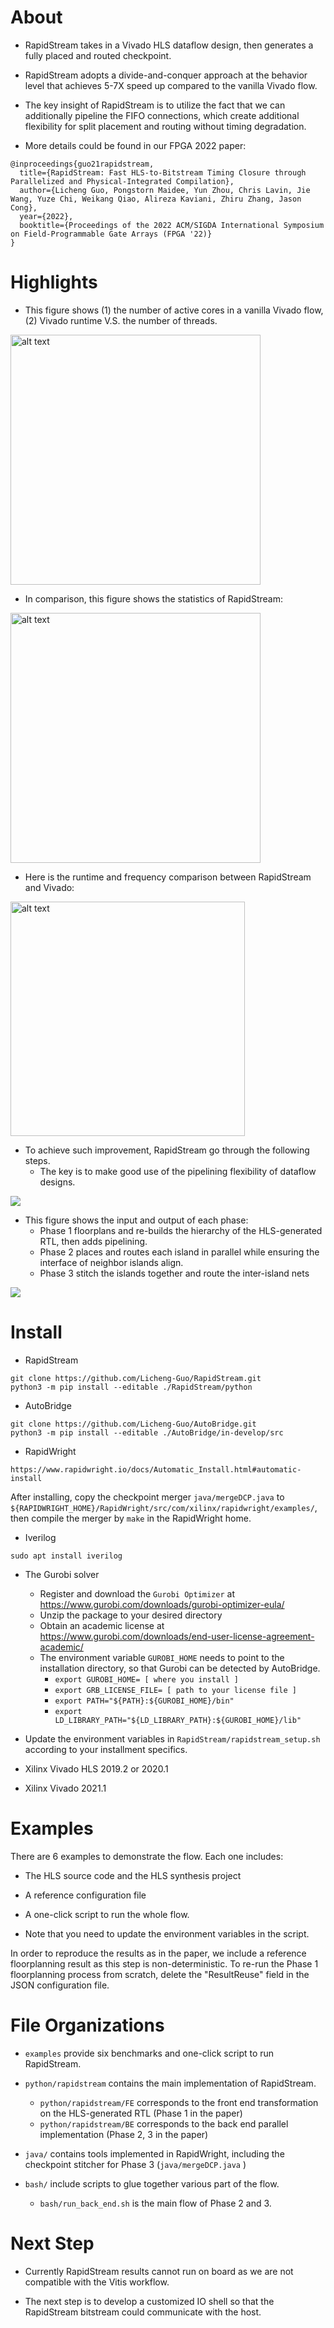 
# About

- RapidStream takes in a Vivado HLS dataflow design, then generates a fully placed and routed checkpoint.

- RapidStream adopts a divide-and-conquer approach at the behavior level that achieves 5-7X speed up compared to the vanilla Vivado flow.

- The key insight of RapidStream is to utilize the fact that we can additionally pipeline the FIFO connections, which create additional flexibility for split placement and routing without timing degradation.

- More details could be found in our FPGA 2022 paper:

```
@inproceedings{guo21rapidstream,
  title={RapidStream: Fast HLS-to-Bitstream Timing Closure through Parallelized and Physical-Integrated Compilation},
  author={Licheng Guo, Pongstorn Maidee, Yun Zhou, Chris Lavin, Jie Wang, Yuze Chi, Weikang Qiao, Alireza Kaviani, Zhiru Zhang, Jason Cong},
  year={2022},
  booktitle={Proceedings of the 2022 ACM/SIGDA International Symposium on Field-Programmable Gate Arrays (FPGA '22)}
}
```

# Highlights

- This figure shows (1) the number of active cores in a vanilla Vivado flow, (2) Vivado runtime V.S. the number of threads.
<img src=https://user-images.githubusercontent.com/32432619/143661683-f79d0c68-f47e-44d1-a9c1-ac4b6ad960a1.png alt="alt text" width=400>

- In comparison, this figure shows the statistics of RapidStream:
<img src=https://user-images.githubusercontent.com/32432619/143661676-f44333c2-d3ae-4bdb-9309-b46dae88f370.png alt="alt text" width=400>

- Here is the runtime and frequency comparison between RapidStream and Vivado:
<img src=https://user-images.githubusercontent.com/32432619/143661688-4ec558cd-d812-4616-bb01-4034220ba517.png alt="alt text" width=375>

- To achieve such improvement, RapidStream go through the following steps. 
    - The key is to make good use of the pipelining flexibility of dataflow designs.

![][image-steps]

- This figure shows the input and output of each phase:
    - Phase 1 floorplans and re-builds the hierarchy of the HLS-generated RTL, then adds pipelining.
    - Phase 2 places and routes each island in parallel while ensuring the interface of neighbor islands align.
    - Phase 3 stitch the islands together and route the inter-island nets

![][image-three-phase]


# Install

- RapidStream

```
git clone https://github.com/Licheng-Guo/RapidStream.git
python3 -m pip install --editable ./RapidStream/python
```

- AutoBridge
```
git clone https://github.com/Licheng-Guo/AutoBridge.git
python3 -m pip install --editable ./AutoBridge/in-develop/src
```

- RapidWright
```
https://www.rapidwright.io/docs/Automatic_Install.html#automatic-install
```
After installing, copy the checkpoint merger `java/mergeDCP.java` to `${RAPIDWRIGHT_HOME}/RapidWright/src/com/xilinx/rapidwright/examples/`, then compile the merger by `make` in the RapidWright home.

- Iverilog
```
sudo apt install iverilog
```

- The Gurobi solver

  - Register and download the `Gurobi Optimizer` at https://www.gurobi.com/downloads/gurobi-optimizer-eula/
  - Unzip the package to your desired directory
  - Obtain an academic license at https://www.gurobi.com/downloads/end-user-license-agreement-academic/
  - The environment variable `GUROBI_HOME` needs to point to the installation directory, so that Gurobi can be detected by AutoBridge.
    - `export GUROBI_HOME= [ where you install ]`
    - `export GRB_LICENSE_FILE= [ path to your license file ]`
    - `export PATH="${PATH}:${GUROBI_HOME}/bin"`
    - `export LD_LIBRARY_PATH="${LD_LIBRARY_PATH}:${GUROBI_HOME}/lib"`

- Update the environment variables in `RapidStream/rapidstream_setup.sh` according to your installment specifics.

- Xilinx Vivado HLS 2019.2 or 2020.1

- Xilinx Vivado 2021.1


# Examples

There are 6 examples to demonstrate the flow. Each one includes:

- The HLS source code and the HLS synthesis project

- A reference configuration file

- A one-click script to run the whole flow. 

- Note that you need to update the environment variables in the script.

In order to reproduce the results as in the paper, we include a reference floorplanning result as this step is non-deterministic. To re-run the Phase 1 floorplanning process from scratch, delete the "ResultReuse" field in the JSON configuration file.


# File Organizations

- `examples` provide six benchmarks and one-click script to run RapidStream.

- `python/rapidstream` contains the main implementation of RapidStream.
  - `python/rapidstream/FE` corresponds to the front end transformation on the HLS-generated RTL (Phase 1 in the paper)
  - `python/rapidstream/BE` corresponds to the back end parallel implementation (Phase 2, 3 in the paper)  

- `java/` contains tools implemented in RapidWright, including the checkpoint stitcher for Phase 3 (`java/mergeDCP.java`
)

- `bash/` include scripts to glue together various part of the flow. 
  - `bash/run_back_end.sh` is the main flow of Phase 2 and 3.

# Next Step

- Currently RapidStream results cannot run on board as we are not compatible with the Vitis workflow. 

- The next step is to develop a customized IO shell so that the RapidStream bitstream could communicate with the host.


[image-vivado-cpu]:https://user-images.githubusercontent.com/32432619/143661683-f79d0c68-f47e-44d1-a9c1-ac4b6ad960a1.png

[image-rapidstream-cpu]:https://user-images.githubusercontent.com/32432619/143661676-f44333c2-d3ae-4bdb-9309-b46dae88f370.png

[image-comparison]:https://user-images.githubusercontent.com/32432619/143661688-4ec558cd-d812-4616-bb01-4034220ba517.png

[image-steps]:https://user-images.githubusercontent.com/32432619/143661628-dfe9a02d-92e6-4a71-b738-96477a210202.png

[image-three-phase]:https://user-images.githubusercontent.com/32432619/143661651-33aa492a-24c4-42c5-b72c-43d2a8fa8ecd.png
